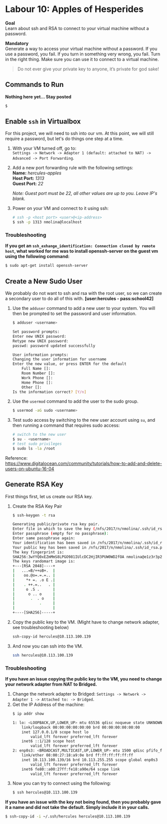 # Labour 10: Apples of Hesperides
**Goal**  
Learn about ssh and RSA to connect to your virtual machine without a password.

**Mandatory**  
Generate a way to access your virtual machine without a password. If you use a password, you fail. If you turn in something very wrong, you fail. Turn in the right thing. Make sure you can use it to connect to a virtual machine.
> Do not ever give your private key to anyone, it’s private for god sake!

## **Commands to Run**   
**Nothing here yet... Stay posted**
```bash
$ 
```

## **Enable `ssh` in Virtualbox**
For this project, we will need to ssh into our vm.  At this point, we will still require a password, but let's do things one step at a time.
1. With your VM turned off, go to:  
    `Settings -> Network -> Adapter 1 (default: attached to NAT) -> Advanced -> Port Forwarding`.
1. Add a new port forwarding rule with the following settings:  
    **Name:** *hercules-apples*  
    **Host Port:** *1313*  
    **Guest Port:** *22*  

    _Note:_ *Guest port must be 22, all other values are up to you. Leave IP's blank.*
1. Power on your VM and connect to it using ssh:
    ```bash
    # ssh -p <host port> <user>@<ip-address>
    $ ssh -p 1313 nmolina@localhost 
    ```
### Troubleshooting
**If you get an `ssh_exhange_identification: Connection closed by remote host`, what worked for me was to install openssh-server on the guest vm using the following command:**
```bash
$ sudo apt-get install openssh-server
```

## Create a New Sudo User
We probably do not want to ssh and rsa with the root user, so we can create a secondary user to do all of this with. **[user:hercules - pass:school42]**
1. Use the `adduser` command to add a new user to your system. You will then be prompted to set the password and user information.
    ```bash
    $ adduser <username>

    Set password prompts:
    Enter new UNIX password:
    Retype new UNIX password:
    passwd: password updated successfully

    User information prompts:
    Changing the user information for username
    Enter the new value, or press ENTER for the default
        Full Name []:
        Room Number []:
        Work Phone []:
        Home Phone []:
        Other []:
    Is the information correct? [Y/n]
    ```
1. Use the `usermod` command to add the user to the sudo group.
    ```bash
    $ usermod -aG sudo <username>
    ```

1. Test sudo access by switching to the new user account using `su`, and then running a command that requires sudo access:
    ```bash
    # switch to the new user
    $ su - <username>
    # test sudo privileges
    $ sudo ls -la /root
    ```

Reference:  
https://www.digitalocean.com/community/tutorials/how-to-add-and-delete-users-on-ubuntu-16-04

## Generate RSA Key
First things first, let us create our RSA key.

1. Create the RSA Key Pair
    ```bash
    $ ssh-keygen -t rsa

    Generating public/private rsa key pair.
    Enter file in which to save the key (/nfs/2017/n/nmolina/.ssh/id_rsa):
    Enter passphrase (empty for no passphrase):
    Enter same passphrase again:
    Your identification has been saved in /nfs/2017/n/nmolina/.ssh/id_rsa.
    Your public key has been saved in /nfs/2017/n/nmolina/.ssh/id_rsa.pub.
    The key fingerprint is:
    SHA256:3wYYQ0xEZmMmS8LPGO981IUlcDC2HjIR3PUW0WD2fOA nmolina@e1z3r3p2.42.us.org
    The keys randomart image is:
    +---[RSA 2048]----+
    |   ...=B/++oB+.  |
    |    oo.@o=.=.=.. |
    |     *+ =. .o E .|
    |    . ++.=..   . |
    |     o .S .      |
    |      o .. o     |
    |       .  . o    |
    |           .     |
    |                 |
    +----[SHA256]-----+
    ```

1. Copy the public key to the VM. (Might have to change network adapter, see troubleshooting below)
    ```bash
    ssh-copy-id hercules@10.113.100.139
    ```
1. And now you can ssh into the VM.
    ```bash
    ssh hercules@10.113.100.139
    ```

### Troubleshooting
**If you have an issue copying the public key to the VM, you need to change your network adapter from NAT to Bridged.**
1. Change the network adapter to Bridged:
`Settings -> Network -> Adapter 1 -> Attached to: -> Bridged`.
1. Get the IP Address of the machine:
    ```bash
    $ ip addr show

    1: lo: <LOOPBACK,UP,LOWER_UP> mtu 65536 qdisc noqueue state UNKNOWN group default qlen 1
        link/loopback 00:00:00:00:00:00 brd 00:00:00:00:00:00
        inet 127.0.0.1/8 scope host lo
            valid_lft forever preferred_lft forever
        inet6 ::1/128 scope host
            valid_lft forever preferred_lft forever
    2: enp0s3: <BROADCAST,MULTICAST,UP,LOWER_UP> mtu 1500 qdisc pfifo_fast state UP group default qlen 1000
        link/ether 08:00:27:18:a9:0e brd ff:ff:ff:ff:ff:ff
        inet 10.113.100.139/16 brd 10.113.255.255 scope global enp0s3
            valid_lft forever preferred_lft forever
        inet6 fe80::a00:27ff:fe18:a90e/64 scope link
            valid_lft forever preferred_lft forever
    ```
1. Now you can try to connect using the following:
    ```bash
    $ ssh hercules@10.113.100.139
    ```

**If you have an issue with the key not being found, then you probably gave it a name and did not take the default.  Simply include it in your calls.**
```bash
$ ssh-copy-id -i ~/.ssh/hercules hercules@10.113.100.139
```
